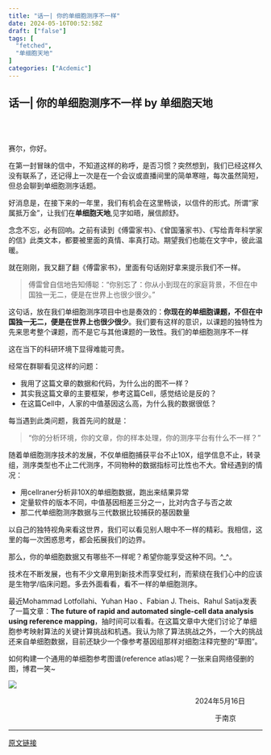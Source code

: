 ```yaml
---
title: "话一| 你的单细胞测序不一样"
date: 2024-05-16T00:52:58Z
draft: ["false"]
tags: [
  "fetched",
  "单细胞天地"
]
categories: ["Acdemic"]
---
```

话一| 你的单细胞测序不一样 by 单细胞天地
------
<div><section data-tool="mdnice编辑器" data-website="https://www.mdnice.com"><section data-width="100%"><section><br><br></section></section><p data-tool="mdnice编辑器">赛尔，你好。</p><p data-tool="mdnice编辑器">在第一封冒昧的信中，不知道这样的称呼，是否习惯？突然想到，我们已经这样久没有联系了，还记得上一次是在一个会议或直播间里的简单寒暄，每次虽然简短，但总会聊到单细胞测序话题。</p><p data-tool="mdnice编辑器">好消息是，在接下来的一年里，我们有机会在这里畅谈，以信件的形式。所谓“家属抵万金”，让我们在<strong>单细胞天地</strong>,见字如晤，展信颜舒。</p><p data-tool="mdnice编辑器">念念不忘，必有回响。之前有读到《傅雷家书》、《曾国藩家书》、《写给青年科学家的信》此类文本，都要被里面的真情、率真打动。期望我们也能在文字中，彼此温暖。</p><p data-tool="mdnice编辑器">就在刚刚，我又翻了翻《傅雷家书》，里面有句话刚好拿来提示我们不一样。</p><blockquote data-tool="mdnice编辑器"><p>傅雷曾自信地告知傅聪：“你别忘了：你从小到现在的家庭背景，不但在中国独一无二，便是在世界上也很少很少。”</p></blockquote><p data-tool="mdnice编辑器">这句话，放在我们单细胞测序项目中也是奏效的：<strong>你现在的单细胞课题，不但在中国独一无二，便是在世界上也很少很少</strong>。我们要有这样的意识，以课题的独特性为先来思考整个课题，而不是它与其他课题的一致性。我们的单细胞测序不一样</p><p data-tool="mdnice编辑器">这在当下的科研环境下显得难能可贵。</p><p data-tool="mdnice编辑器">经常在群聊看见这样的问题：</p><ul data-tool="mdnice编辑器"><li><section>我用了这篇文章的数据和代码，为什么出的图不一样？</section></li><li><section>其实我这篇文章的主要框架，参考这篇Cell，感觉结论是反的？</section></li><li><section>在这篇Cell中，人家的中值基因这么高，为什么我的数据很低？</section></li></ul><p data-tool="mdnice编辑器">每当遇到此类问题，我首先问的就是：</p><blockquote data-tool="mdnice编辑器"><p>“你的分析环境，你的文章，你的样本处理，你的测序平台有什么不一样？”</p></blockquote><p data-tool="mdnice编辑器">随着单细胞测序技术的发展，不仅单细胞捕获平台不止10X，组学信息不止，转录组，测序类型也不止二代测序，不同物种的数据指标可比性也不大。曾经遇到的情况：</p><ul data-tool="mdnice编辑器"><li><section>用cellraner分析非10X的单细胞数据，跑出来结果异常</section></li><li><section>定量软件的版本不同，中值基因相差三分之一，比对内含子与否之故</section></li><li><section>那二代单细胞测序数据与三代数据比较捕获的基因数量</section></li></ul><p data-tool="mdnice编辑器">以自己的独特视角来看这世界，我们可以看见别人眼中不一样的精彩。我相信，这里的每一次困惑思考，都会拓展我们的边界。</p><p data-tool="mdnice编辑器">那么，你的单细胞数据又有哪些不一样呢？希望你能享受这种不同。^_^。</p><p data-tool="mdnice编辑器">技术在不断发展，也有不少文章用到新技术而享受红利，而萦绕在我们心中的应该是生物学/临床问题。多去外面看看，看不一样的单细胞测序。</p><p data-tool="mdnice编辑器">最近Mohammad Lotfollahi、Yuhan Hao 、Fabian J. Theis、Rahul Satija发表了一篇文章：<strong>The future of rapid and automated single-cell data analysis using reference mapping</strong>，抽时间可以看看。在这篇文章中大佬们讨论了单细胞参考映射算法的关键计算挑战和机遇。我认为除了算法挑战之外，一个大的挑战还来自单细胞数据，目前还缺少一个像参考基因组那样对细胞注释完整的“草图”。</p><p data-tool="mdnice编辑器">如何构建一个通用的单细胞参考图谱(reference atlas)呢？一张来自网络侵删的图，博君一笑~</p><p><img data-galleryid="" data-imgfileid="100038840" data-ratio="0.6666666666666666" data-s="300,640" data-src="https://mmbiz.qpic.cn/mmbiz_png/siaia0BDGJdjQEWPTw2buWjb3dicyb7m6C146IRKHQGibyBiadPCCSCWWpw1LBicbn4oMxRP2uBMOBhctRhbSfE4O87w/640?wx_fmt=png&amp;from=appmsg" data-type="png" data-w="750" src="https://mmbiz.qpic.cn/mmbiz_png/siaia0BDGJdjQEWPTw2buWjb3dicyb7m6C146IRKHQGibyBiadPCCSCWWpw1LBicbn4oMxRP2uBMOBhctRhbSfE4O87w/640?wx_fmt=png&amp;from=appmsg"></p><p data-tool="mdnice编辑器">                                                                                              2024年5月16日</p><p data-tool="mdnice编辑器">                                                                                                        于南京<br></p></section><p><mp-style-type data-value="3"></mp-style-type></p></div>  
<hr>
<a href="https://mp.weixin.qq.com/s/qqj2rxTp648gqO2Wf-UyFA",target="_blank" rel="noopener noreferrer">原文链接</a>
